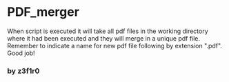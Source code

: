 # PDF_merger
When script is executed it will take all pdf files in the working directory where it had been executed and they will merge in a unique pdf file.
Remember to indicate a name for new pdf file following by extension ".pdf".
Good job!

### by z3f1r0
